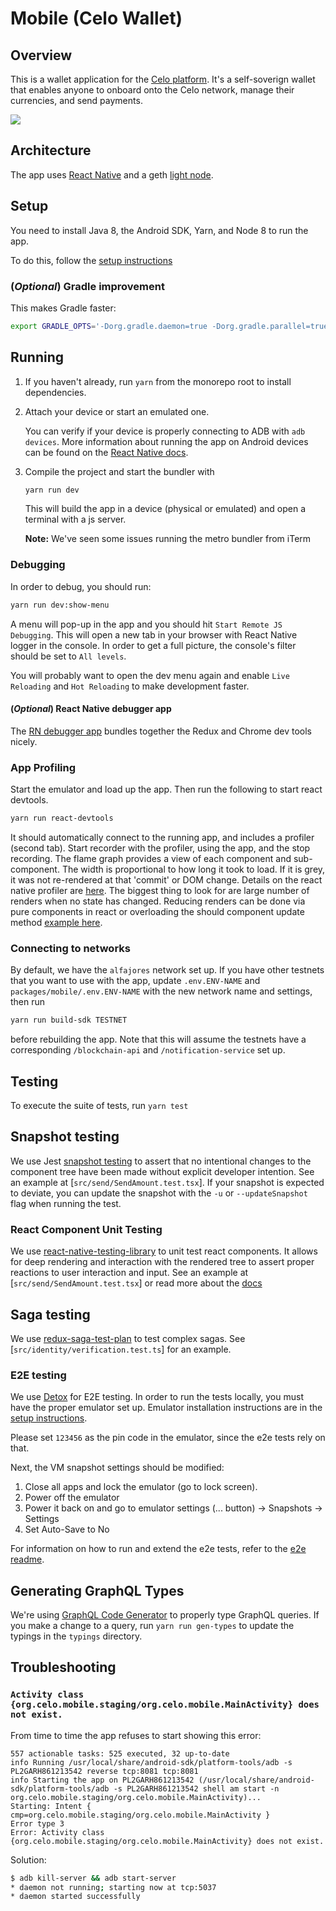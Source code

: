 # Mobile (Celo Wallet)

## Overview

This is a wallet application for the [Celo platform].
It's a self-soverign wallet that enables anyone to onboard onto the Celo network, manage their currencies, and send payments.

![](https://storage.googleapis.com/celo-website/docs/wallet-preview.png)

## Architecture

The app uses [React Native][react native] and a geth [light node][light node].

## Setup

You need to install Java 8, the Android SDK, Yarn, and Node 8 to run the app.

To do this, follow the [setup instructions][setup]

### (_Optional_) Gradle improvement

This makes Gradle faster:

```bash
export GRADLE_OPTS='-Dorg.gradle.daemon=true -Dorg.gradle.parallel=true -Dorg.gradle.jvmargs="-Xmx4096m -XX:+HeapDumpOnOutOfMemoryError"'
```

## Running

1.  If you haven't already, run `yarn` from the monorepo root to install dependencies.

2.  Attach your device or start an emulated one.

    You can verify if your device is properly connecting to ADB with `adb devices`.
    More information about running the app on Android devices can be found on the
    [React Native docs][rn running on device].

3.  Compile the project and start the bundler with

    ```bash
    yarn run dev
    ```

    This will build the app in a device (physical or emulated) and open a
    terminal with a js server.

    **Note:** We've seen some issues running the metro bundler from iTerm

### Debugging

In order to debug, you should run:

```bash
yarn run dev:show-menu
```

A menu will pop-up in the app and you should hit `Start Remote JS Debugging`.
This will open a new tab in your browser with React Native logger in the
console. In order to get a full picture, the console's filter should be set to
`All levels`.

You will probably want to open the dev menu again and enable `Live Reloading`
and `Hot Reloading` to make development faster.

#### (_Optional_) React Native debugger app

The [RN debugger app][rn debugger] bundles together the Redux and Chrome dev
tools nicely.

### App Profiling

Start the emulator and load up the app. Then run the following to start react
devtools.

```bash
yarn run react-devtools
```

It should automatically connect to the running app, and includes a profiler
(second tab). Start recorder with the profiler, using the app, and the stop
recording. The flame graph provides a view of each component and sub-component.
The width is proportional to how long it took to load. If it is grey, it was not
re-rendered at that 'commit' or DOM change. Details on the react native profiler
are [here][rn profiler]. The biggest thing to look for are large number of
renders when no state has changed. Reducing renders can be done via pure
components in react or overloading the should component update method
[example here][rn optimize example].

### Connecting to networks

By default, we have the `alfajores` network set up. If you have other testnets
that you want to use with the app, update `.env.ENV-NAME` and `packages/mobile/.env.ENV-NAME` with the new network name and settings, then run

```bash
yarn run build-sdk TESTNET
```

before rebuilding the app. Note that this will assume the testnets have a corresponding `/blockchain-api` and `/notification-service` set up.

## Testing

To execute the suite of tests, run `yarn test`

## Snapshot testing

We use Jest [snapshot testing][jest] to assert that no intentional changes to the
component tree have been made without explicit developer intention. See an
example at [`src/send/SendAmount.test.tsx`]. If your snapshot is expected
to deviate, you can update the snapshot with the `-u` or `--updateSnapshot`
flag when running the test.

### React Component Unit Testing

We use [react-native-testing-library][react-native-testing-library] to unit test
react components. It allows for deep rendering and interaction with the rendered
tree to assert proper reactions to user interaction and input. See an example at
[`src/send/SendAmount.test.tsx`] or read more about the [docs][rntl-docs]

## Saga testing

We use [redux-saga-test-plan][redux-saga-test-plan] to test complex sagas.
See [`src/identity/verification.test.ts`] for an example.

### E2E testing

We use [Detox][detox] for E2E testing. In order to run the tests locally, you
must have the proper emulator set up. Emulator installation instructions are in
the [setup instructions][setup#emulator].

Please set `123456` as the pin code in the emulator, since the e2e tests rely on
that.

Next, the VM snapshot settings should be modified:

1.  Close all apps and lock the emulator (go to lock screen).
2.  Power off the emulator
3.  Power it back on and go to emulator settings (... button) -> Snapshots -> Settings
4.  Set Auto-Save to No

For information on how to run and extend the e2e tests, refer to the
[e2e readme][e2e readme].

## Generating GraphQL Types

We're using [GraphQL Code Generator][graphql code generator] to properly type
GraphQL queries. If you make a change to a query, run `yarn run gen-types` to
update the typings in the `typings` directory.

## Troubleshooting

### `Activity class {org.celo.mobile.staging/org.celo.mobile.MainActivity} does not exist.`

From time to time the app refuses to start showing this error:

```text
557 actionable tasks: 525 executed, 32 up-to-date
info Running /usr/local/share/android-sdk/platform-tools/adb -s PL2GARH861213542 reverse tcp:8081 tcp:8081
info Starting the app on PL2GARH861213542 (/usr/local/share/android-sdk/platform-tools/adb -s PL2GARH861213542 shell am start -n org.celo.mobile.staging/org.celo.mobile.MainActivity)...
Starting: Intent { cmp=org.celo.mobile.staging/org.celo.mobile.MainActivity }
Error type 3
Error: Activity class {org.celo.mobile.staging/org.celo.mobile.MainActivity} does not exist.
```

Solution:

```bash
$ adb kill-server && adb start-server
* daemon not running; starting now at tcp:5037
* daemon started successfully
```

[Celo platform]: https://celo.org
[`src/components/bottombutton.test.tsx`]: ./src/components/BottomButton.test.tsx
[detox]: https://github.com/wix/Detox
[e2e readme]: ./e2e/README.md
[enzyme]: https://airbnb.io/enzyme/docs/guides/react-native.html
[graphql code generator]: https://github.com/dotansimha/graphql-code-generator
[light node]: https://github.com/ethereum/wiki/wiki/Light-client-protocol
[protocol readme]: ../protocol/README.md
[react native]: https://facebook.github.io/react-native/
[rn debugger]: https://github.com/jhen0409/react-native-debugger
[rn optimize example]: https://reactjs.org/docs/optimizing-performance.html#examples
[rn profiler]: https://reactjs.org/blog/2018/09/10/introducing-the-react-profiler.html
[rn running on device]: https://facebook.github.io/react-native/docs/running-on-device
[setup]: ../../SETUP.md
[setup#emulator]: ../../SETUP.md#optional-install-an-android-emulator
[react-native-testing-library]: https://github.com/callstack/react-native-testing-library
[rntl-docs]: https://callstack.github.io/react-native-testing-library/
[jest]: https://jestjs.io/docs/en/snapshot-testing
[redux-saga-test-plan]: https://github.com/jfairbank/redux-saga-test-plan
